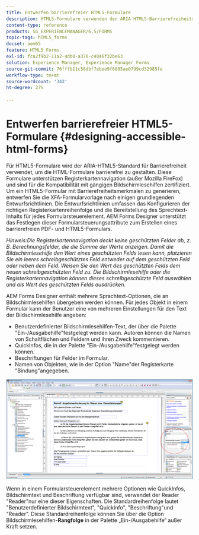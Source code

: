 ```yaml
---
title: Entwerfen barrierefreier HTML5-Formulare
description: HTML5-Formulare verwenden den ARIA HTML5-Barrierefreiheitsstandard. Diese Formulare unterstützen die Navigation mit Registerkarten und sind zertifiziert für die Kompatibilität mit gängigen Bildschirmlesehilfen.
content-type: reference
products: SG_EXPERIENCEMANAGER/6.5/FORMS
topic-tags: hTML5_forms
docset: aem65
feature: HTML5 Forms
exl-id: fca2f9b2-11a2-4db0-a370-c4046f32be63
solution: Experience Manager, Experience Manager Forms
source-git-commit: 76fffb11c56dbf7ebee9f6805ae0799cd32985fe
workflow-type: tm+mt
source-wordcount: '343'
ht-degree: 27%

---
```


# Entwerfen barrierefreier HTML5-Formulare {#designing-accessible-html-forms}

Für HTML5-Formulare wird der ARIA-HTML5-Standard für Barrierefreiheit verwendet, um die HTML-Formulare barrierefrei zu gestalten. Diese Formulare unterstützen Registerkartennavigation (außer Mozilla FireFox) und sind für die Kompatibilität mit gängigen Bildschirmlesehilfen zertifiziert. Um ein HTML5-Formular mit Barrierefreiheitsmerkmalen zu generieren, entwerfen Sie die XFA-Formularvorlage nach einigen grundlegenden Entwurfsrichtlinien. Die Entwurfsrichtlinien umfassen das Konfigurieren der richtigen Registerkartenreihenfolge und die Bereitstellung des Sprechtext-Inhalts für jedes Formularsteuerelement. AEM Forms Designer unterstützt das Festlegen dieser Formularsteuerungsattribute zum Erstellen eines barrierefreien PDF- und HTML5-Formulars.

*Hinweis:Die Registerkartennavigation deckt keine geschützten Felder ab, z. B. Berechnungsfelder, die die Summe der Werte anzeigen. Damit die Bildschirmlesehilfe den Wert eines geschützten Felds lesen kann, platzieren Sie ein leeres schreibgeschütztes Feld entweder auf dem geschützten Feld oder neben dem Feld. Weisen Sie den Wert des geschützten Felds dem neuen schreibgeschützten Feld zu. Die Bildschirmlesehilfe oder die Registerkartennavigation können dieses schreibgeschützte Feld auswählen und als Wert des geschützten Felds ausdrücken.*

AEM Forms Designer enthält mehrere Sprachtext-Optionen, die an Bildschirmlesehilfen übergeben werden können. Für jedes Objekt in einem Formular kann der Benutzer eine von mehreren Einstellungen für den Text der Bildschirmlesehilfe angeben:

* Benutzerdefinierter Bildschirmlesehilfen-Text, der über die Palette &quot;Ein-/Ausgabehilfe&quot;festgelegt werden kann. Autoren können die Namen von Schaltflächen und Feldern und ihren Zweck kommentieren.
* QuickInfos, die in der Palette &quot;Ein-/Ausgabehilfe&quot;festgelegt werden können.
* Beschriftungen für Felder im Formular.
* Namen von Objekten, wie in der Option &quot;Name&quot;der Registerkarte &quot;Bindung&quot;angegeben.

![Barrierefreiheit](assets/accessibility.png)

Wenn in einem Formularsteuerelement mehrere Optionen wie QuickInfos, Bildschirmtext und Beschriftung verfügbar sind, verwendet der Reader &quot;Reader&quot;nur eine dieser Eigenschaften. Die Standardreihenfolge lautet &quot;Benutzerdefinierter Bildschirmtext&quot;, &quot;QuickInfo&quot;, &quot;Beschriftung&quot;und &quot;Reader&quot;. Diese Standardreihenfolge können Sie über die Option Bildschirmlesehilfen-**Rangfolge** in der Palette „Ein-/Ausgabehilfe“ außer Kraft setzen.
